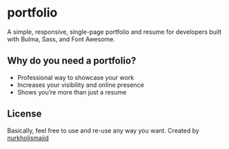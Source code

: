 # portfolio
A simple, responsive, single-page portfolio and resume for developers built with Bulma, Sass, and Font Awesome.

## Why do you need a portfolio?
- Professional way to showcase your work
- Increases your visibility and online presence
- Shows you’re more than just a resume

## License
Basically, feel free to use and re-use any way you want. Created by [nurkholismajid](https://github.com/nurkholismajid)
